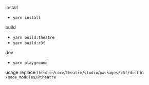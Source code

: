 
install

- `yarn install`

build

- `yarn build:theatre`
- `yarn build:r3f`

dev

- `yarn playground`

usage
replace `theatre/core`/`theatre/studio`/`packages/r3f/dist` in `/node_modules/@theatre`
